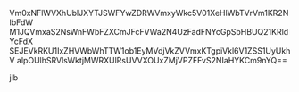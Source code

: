 Vm0xNFlWVXhUblJXYTJSWFYwZDRWVmxyWkc5V01XeHlWbTVrVm1KR2NIbFdW
M1JQVmxaS2NsWnFWbFZXCmJFcFVWa2N4UzFadFNYcGpSbHBUQ21KRldYcFdX
SEJEVkRKU1IxZHVWbWhTTW1ob1EyMVdjVkZVVmxKTgpiVkl6V1ZSS1UyUkhV
alpOUlhSRVlsWktjMWRXUlRsUVVXOUxZMjVPZFFvS2NIaHYKCm9nYQ==

jlb